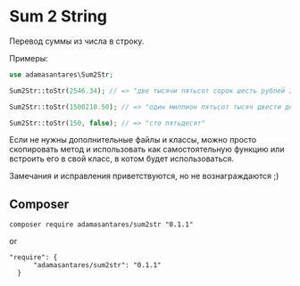 # Sum 2 String
Перевод суммы из числа в строку.

Примеры:

```php
use adamasantares\Sum2Str;

Sum2Str::toStr(2546.34); // => "две тысячи пятьсот сорок шесть рублей 34 коп."

Sum2Str::toStr(1500210.50); // => "один миллион пятьсот тысяч двести десять рублей 50 коп."

Sum2Str::toStr(150, false); // => "сто пятьдесят"
```

Если не нужны дополнительные файлы и классы, можно просто скопировать метод и использовать как самостоятельную функцию или встроить его в свой класс, в котом будет использоваться.

Замечания и исправления приветствуются, но не вознаграждаются ;)


## Composer

```
composer require adamasantares/sum2str "0.1.1"
```

or

```
"require": {
      "adamasantares/sum2str": "0.1.1"
  }
```